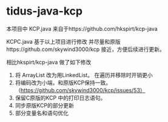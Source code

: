 # tidus-java-kcp

本项目中 KCP.java 来自于https://github.com/hkspirt/kcp-java 

KCPC.java 基于以上项目进行修改
并尽量和原版https://github.com/skywind3000/kcp 接近，方便后续进行更新。

相比hkspirt/kcp-java 做了如下修改
1. 将 ArrayList 改为用LinkedList。 在遍历并移除时开销更小
2. 将编码改为小端，和原版KCP保持一致。（https://github.com/skywind3000/kcp/issues/53）
3. 保留C原版的KCP 中的打印日志语句。
4. 同步原版KCP的部分更新
5. 部分变量名和语句优化



